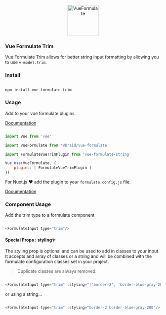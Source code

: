 <p align="center"><a href="https://vueformulate.com" target="_blank" rel="noopener noreferrer"><img  width="100"  src="https://assets.wearebraid.com/vue-formulate/logo.png" alt="VueFormulate"></a></p>

### Vue Formulate Trim

Vue Formulate Trim allows for better string input formatting by allowing you to use `v-model.trim`.

### Install

```sh

npm install vue-formulate-trim

```

### Usage

Add to your vue formulate plugins.

[Documentation](https://vueformulate.com/guide/plugins/#creating-a-new-plugin)

```js

import Vue from 'vue'

import VueFormulate from '@braid/vue-formulate'

import FormulateVueTrimPlugin from 'vue-formulate-string'

Vue.use(VueFormulate, {
	plugins: [ FormulateVueTrimPlugin ]
})

```

For Nuxt.js ♥ add the plugin to your `formulate.config.js` file.

[Documentation](https://vueformulate.com/guide/installation/#nuxt)


### Component Usage

Add the trim type to a formulate component

```js

<FormulateInput type="trim"/>

```

#### Special Props : styling✨

The styling prop is optional and can be used to add in classes to your input. It accepts and array of classes or a string and will be combined with the formulate configuration classes set in your project.

> Duplicate classes are always removed.

```js

<FormulateInput type="trim" :styling="['border-2', 'border-blue-gray-200']"/>

```

or using a string...

```js

<FormulateInput type="trim" :styling="border-2 border-blue-gray-200"/>

```
